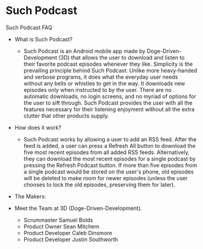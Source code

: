 Such Podcast
===========
Such Podcast FAQ

* What is Such Podcast?
	* Such Podcast is an Android mobile app made by Doge-Driven-Development (3D) that allows
the user to download and listen to their favorite podcast episodes whenever they like.
Simplicity is the prevailing principle behind Such Podcast. Unlike more heavy-handed
and verbose programs, it does what the everyday user needs without any bells or
whistles to get in the way. It downloads new episodes only when instructed to by 
the user. There are no automatic downloads, no login screens, and no myriad of options
for the user to sift through. Such Podcast provides the user with all the features 
necessary for their listening enjoyment without all the extra clutter that other products supply.

* How does it work?
	* Such Podcast works by allowing a user to add an RSS feed. After the feed is added, a user can
press a Refresh All button to download the five most recent episodes from all added RSS feeds. Alternatively, they can download the most recent episodes for a single podcast by pressing the Refresh Podcast button. If more than five episodes from a single podcast would be stored on the user's phone, old episodes will be deleted to make room for newer episodes (unless the user chooses to lock the old episodes, preserving them for later). 

* The Makers:
* Meet the Team at 3D (Doge-Driven-Development).
	* Scrummaster Samuel Bolds
	* Product Owner Sean Mitchem
	* Product Developer Caleb Dinsmore
	* Product Developer Justin Southworth

